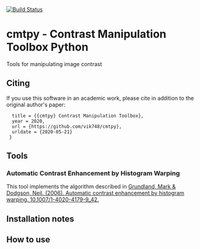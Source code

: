 [![Build Status](https://travis-ci.org/vik748/cmtpy.svg?branch=master)](https://travis-ci.org/vik748/cmtpy)

# cmtpy - Contrast Manipulation Toolbox Python
Tools for manipulating image contrast

##
## Citing

If you use this software in an academic work, please cite in addition to the original author's paper:
```@online{cmtpy, author = {Vikrant Shah},
  title = {{cmtpy} Contrast Manipulation Toolbox},
  year = 2020,
  url = {https://github.com/vik748/cmtpy},
  urldate = {2020-05-21}
 }
```

## Tools
### Automatic Contrast Enhancement by Histogram Warping
This tool implements the algorithm described in [Grundland, Mark & Dodgson, Neil. (2006). Automatic contrast enhancement by histogram warping. 10.1007/1-4020-4179-9_42.](https://doi.org/10.1007/1-4020-4179-9_42)

## Installation notes


## How to use

